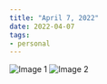 ```yaml
---
title: "April 7, 2022"
date: 2022-04-07
tags:
- personal
---
```


![Image 1](/emil/images/1april7.png)
![Image 2](/emil/images/2april7.png)


